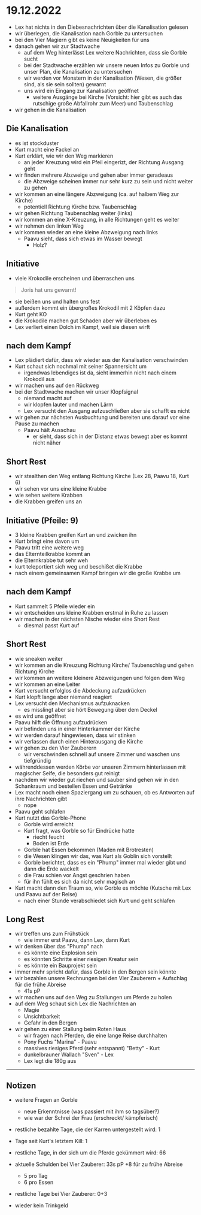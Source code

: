 # 19.12.2022
- Lex hat nichts in den Diebesnachrichten über die Kanalisation gelesen
- wir überlegen, die Kanalisation nach Gorble zu untersuchen
- bei den Vier Magiern gibt es keine Neuigkeiten für uns
- danach gehen wir zur Stadtwache
    - auf dem Weg hinterlässt Lex weitere Nachrichten, dass sie Gorble sucht
    - bei der Stadtwache erzählen wir unsere neuen Infos zu Gorble und unser Plan, die Kanalisation zu untersuchen
    - wir werden vor Monstern in der Kanalisation (Wesen, die größer sind, als sie sein sollten) gewarnt
    - uns wird ein Eingang zur Kanalisation geöffnet
        - weitere Ausgänge bei Kirche (Vorsicht: hier gibt es auch das rutschige große Abfallrohr zum Meer) und Taubenschlag
- wir gehen in die Kanalisation

## Die Kanalisation
- es ist stockduster
- Kurt macht eine Fackel an
- Kurt erklärt, wie wir den Weg markieren
    - an jeder Kreuzung wird ein Pfeil eingerizt, der Richtung Ausgang geht
- wir finden mehrere Abzweige und gehen aber immer geradeaus
    - die Abzweige scheinen immer nur sehr kurz zu sein und nicht weiter zu gehen
- wir kommen an eine längere Abzweigung (ca. auf halbem Weg zur Kirche)
    - potentiell Richtung Kirche bzw. Taubenschlag
- wir gehen Richtung Taubenschlag weiter (links)
- wir kommen an eine X-Kreuzung, in alle Richtungen geht es weiter
- wir nehmen den linken Weg
- wir kommen wieder an eine kleine Abzweigung nach links
    - Paavu sieht, dass sich etwas im Wasser bewegt
        - Holz?

## Initiative
- viele Krokodile erscheinen und überraschen uns
> Joris hat uns gewarnt!
- sie beißen uns und halten uns fest
- außerdem kommt ein übergroßes Krokodil mit 2 Köpfen dazu
- Kurt geht KO
- die Krokodile machen gut Schaden aber wir überleben es
- Lex verliert einen Dolch im Kampf, weil sie diesen wirft

## nach dem Kampf
- Lex plädiert dafür, dass wir wieder aus der Kanalisation verschwinden
- Kurt schaut sich nochmal mit seiner Spannersicht um
    - irgendwas lebendiges ist da, sieht immerhin nicht nach einem Krokodil aus
- wir machen uns auf den Rückweg
- bei der Stadtwache machen wir unser Klopfsignal
    - niemand macht auf
    - wir klopfen lauter und machen Lärm
    - Lex versucht den Ausgang aufzuschließen aber sie schafft es nicht
- wir gehen zur nächsten Ausbuchtung und bereiten uns darauf vor eine Pause zu machen
    - Paavu hält Ausschau
        - er sieht, dass sich in der Distanz etwas bewegt aber es kommt nicht näher

## Short Rest
- wir stealthen den Weg entlang Richtung Kirche (Lex 28, Paavu 18, Kurt 6)
- wir sehen vor uns eine kleine Krabbe
- wie sehen weitere Krabben
- die Krabben greifen uns an

## Initiative (Pfeile: 9)
- 3 kleine Krabben greifen Kurt an und zwicken ihn
- Kurt bringt eine davon um
- Paavu tritt eine weitere weg
- das Elternteilkrabbe kommt an
- die Elternkrabbe tut sehr weh
- kurt teleportiert sich weg und beschißet die Krabbe
- nach einem gemeinsamen Kampf bringen wir die große Krabbe um

## nach dem Kampf
- Kurt sammelt 5 Pfeile wieder ein
- wir entscheiden uns kleine Krabben erstmal in Ruhe zu lassen
- wir machen in der nächsten Nische wieder eine Short Rest
    - diesmal passt Kurt auf

## Short Rest
- wie sneaken weiter
- wir kommen an die Kreuzung Richtung Kirche/ Taubenschlag und gehen Richtung Kirche
- wir kommen an weitere kleinere Abzweigungen und folgen dem Weg
- wir kommen an eine Leiter
- Kurt versucht erfolglos die Abdeckung aufzudrücken
- Kurt klopft lange aber niemand reagiert
- Lex versucht den Mechanismus aufzuknacken
    - es misslingt aber sie hört Bewegung über dem Deckel
- es wird uns geöffnet
- Paavu hilft die Öffnung aufzudrücken
- wir befinden uns in einer Hinterkammer der Kirche
- wir werden darauf hingewiesen, dass wir stinken
- wir verlassen durch einen Hinterausgang die Kirche
- wir gehen zu den Vier Zauberern
    - wir verschwinden schnell auf unsere Zimmer und waschen uns tiefgründig
- währenddessen werden Körbe vor unseren Zimmern hinterlassen mit magischer Seife, die besonders gut reinigt
- nachdem wir wieder gut riechen und sauber sind gehen wir in den Schankraum und bestellen Essen und Getränke
- Lex macht noch einen Spaziergang um zu schauen, ob es Antworten auf ihre Nachrichten gibt
    - nope
- Paavu geht schlafen
- Kurt nutzt das Gorble-Phone
    - Gorble wird erreicht
    - Kurt fragt, was Gorble so für Eindrücke hatte
        - riecht feucht
        - Boden ist Erde
    - Gorble hat Essen bekommen (Maden mit Brotresten)
    - die Wesen klingen wir das, was Kurt als Goblin sich vorstellt
    - Gorble berichtet, dass es ein "Phump" immer mal wieder gibt und dann die Erde wackelt
    - die Frau schien vor Angst geschrien haben
    - für ihn fühlt es sich da nicht sehr magisch an
- Kurt macht dann den Traum so, wie Gorble es möchte (Kutsche mit Lex und Paavu auf der Reise)
    - nach einer Stunde verabschiedet sich Kurt und geht schlafen

## Long Rest
- wir treffen uns zum Frühstück
    - wie immer erst Paavu, dann Lex, dann Kurt
- wir denken über das "Phump" nach
    - es könnte eine Explosion sein
    - es könnten Schritte einer riesigen Kreatur sein
    - es könnte ein Bauprojekt sein
- immer mehr spricht dafür, dass Gorble in den Bergen sein könnte
- wir bezahlen unsere Rechnungen bei den Vier Zauberern + Aufschlag für die frühe Abreise
    - 41s pP
- wir machen uns auf den Weg zu Stallungen um Pferde zu holen
- auf dem Weg schaut sich Lex die Nachrichten an
    - Magie
    - Unsichtbarkeit
    - Gefahr in den Bergen
- wir gehen zu einer Stallung beim Roten Haus
    - wir fragen nach Pferden, die eine lange Reise durchhalten
    - Pony Fuchs "Marina" - Paavu
    - massives riesiges Pferd (sehr entspannt) "Betty" - Kurt
    - dunkelbrauner Wallach "Sven" - Lex
    - Lex legt die 180g aus

---
## Notizen
- weitere Fragen an Gorble
    - neue Erkenntnisse (was passiert mit ihm so tagsüber?)
    - wie war der Schrei der Frau (erschreckt/ kämpferisch)

- restliche bezahlte Tage, die der Karren untergestellt wird: 1
- Tage seit Kurt's letztem Kill: 1
- restliche Tage, in der sich um die Pferde gekümmert wird: 66
- aktuelle Schulden bei Vier Zauberer: 33s pP +8 für zu frühe Abreise
    - 5 pro Tag
    - 6 pro Essen
- restliche Tage bei Vier Zauberer: 0+3

- wieder kein Trinkgeld